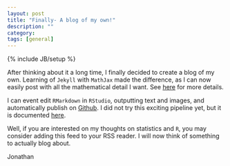 ```yaml
---
layout: post
title: "Finally- A blog of my own!"
description: ""
category: 
tags: [general]
---
```

{% include JB/setup %}

After thinking about it a long time, I finally decided to create a blog of my own.
Learning of `Jekyll` with `MathJax` made the difference, as I can now easily post with all the mathematical detail I want. See [here](http://christopherpoole.github.io/using-mathjax-on-github-pages/) for more details.

I can event edit `RMarkdown` in `RStudio`, outputting text and images, and automatically publish on [Github](https://github.com/). 
I did not try this exciting pipeline yet, but it is documented [here](http://andysouth.github.io/blog-setup/).

Well, if you are interested on my thoughts on statistics and `R`, you may consider adding this feed to your RSS reader. 
I will now think of something to actually blog about.

Jonathan 